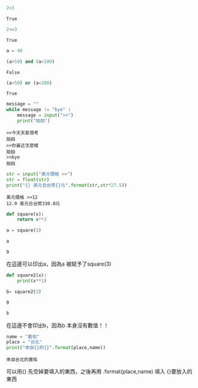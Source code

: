```python
2<3
```




    True




```python
2<=3
```




    True




```python
a = 40
```


```python
(a>50) and (a<100)
```




    False




```python
(a>50) or (a<100)
```




    True




```python
message = ""
while message != "bye" :
    message = input(">>")
    print("拍拍")
```

    >>今天天氣很考
    拍拍
    >>你最近怎麼樣
    拍拍
    >>bye
    拍拍



```python
str = input("美元價格 >>")
str = float(str)
print("{} 美元合台幣{}元".format(str,str*27.5))
```

    美元價格 >>12
    12.0 美元合台幣330.0元



```python
def square(x):
    return x**2
```


```python
a = square(3)
```


```python
a
```




    9



在這邊可以印出a，因為a 被賦予了square(3)


```python
def square2(x):
    print(x**2)
```


```python
b= square2(3)
```

    9



```python
b
```

在這邊不會印出b，因為b 本身沒有數值！！


```python
name = "嘉佑"
place = "台北"
print("來自{}的{}".format(place,name))
```

    來自台北的嘉佑


可以用{} 先空掉要填入的東西，之後再用 .format(place,name) 填入 {}要放入的東西
